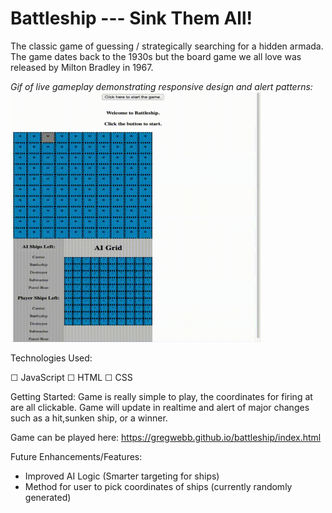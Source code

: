 # Battleship --- Sink Them All!
The classic game of guessing / strategically searching for a hidden armada. The game dates back to the 1930s but the board game we all love was released by Milton Bradley in 1967. 


*Gif of live gameplay demonstrating responsive design and alert patterns:*
<img src="https://github.com/gregwebb/battleship/blob/master/images/battleship.gif?raw=true" width="400" height="400" />


Technologies Used:

☐ JavaScript ☐ HTML ☐ CSS 


Getting Started: 
Game is really simple to play, the coordinates for firing at are all clickable. Game will update in realtime and alert of major changes such as a hit,sunken ship, or a winner.

Game can be played here:
https://gregwebb.github.io/battleship/index.html

Future Enhancements/Features:
- Improved AI Logic (Smarter targeting for ships)
- Method for user to pick coordinates of ships (currently randomly generated)